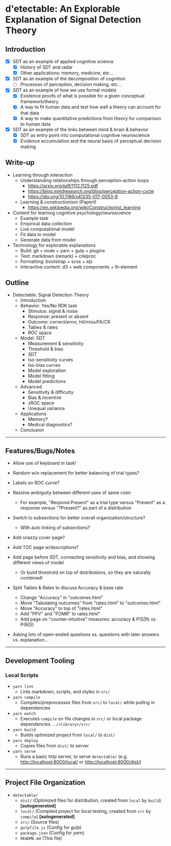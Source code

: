 <!--lint disable first-level-heading -->

# d'etectable: An Explorable Explanation of Signal Detection Theory

<!--lint enable first-level-heading -->

## Introduction

- [x] SDT as an example of applied cognitive science
  - [x] History of SDT and radar
  - [x] Other applications: memory, medicine, etc...
- [x] SDT as an example of the decomposition of cognition
  - [ ] Processes of perception, decision making, etc...
- [x] SDT as an example of how we use formal models
  - [x] Existence proofs of what is possible for a given conceptual framework/theory
  - [x] A way to fit human data and test how well a theory can account for that data
  - [x] A way to make quantitative predictions from theory for comparison to human data
- [x] SDT as an example of the links between mind & brain & behavior
  - [x] SDT as entry point into computational cognitive neuroscience
  - [x] Evidence accumulation and the neural basis of perceptual decision making

## Write-up

- Learning through interaction
  - Understanding relationships through perception-action loops
    - <https://arxiv.org/pdf/1112.1125.pdf>
    - <https://blog.mindresearch.org/blog/perception-action-cycle>
    - <https://doi.org/10.1186/s41235-017-0053-8>
  - Learning & constructionism (Papert)
    - <https://en.wikipedia.org/wiki/Constructionist_learning>
- Content for learning cognitive psychology/neuroscience
  - Example task
  - Empirical data collection
  - Live computational model
  - Fit data to model
  - Generate data from model
- Technology for explorable explanations
  - Build: git + node + yarn + gulp + plugins
  - Text: markdown (remark) + citeproc
  - Formatting: bootstrap + scss + ejs
  - Interactive content: d3 + web components + lit-element

## Outline

- Detectable: Signal Detection Theory
  - Introduction
  - Behavior: Yes/No RDK task
    - Stimulus: signal & noise
    - Response: present or absent
    - Outcome: correct/error, hit/miss/FA/CR
    - Tables & rates
    - ROC space
  - Model: SDT
    - Measurement & sensitivity
    - Threshold & bias
    - SDT
    - Iso-sensitivity curves
    - Iso-bias curves
    - Model exploration
    - Model fitting
    - Model predictions
  - Advanced
    - Sensitivity & difficulty
    - Bias & incentive
    - zROC space
    - Unequal variance
  - Applications
    - Memory?
    - Medical diagnostics?
  - Conclusion

---

## Features/Bugs/Notes

- Allow use of keyboard in task!
- Random w/o replacement for better balancing of trial types?
- Labels on ROC curve?


- Resolve ambiguity between different uses of same color
  - For example, "Respond Present" as a trial type versus "Present" as a response versus
    "?Present?" as part of a distribution
- Switch to subsections for better overall organization/structure?
  - With auto linking of subsections?
- Add snazzy cover page?
- Add TOC page w/descriptions?
- Add page before SDT, connecting sensitivity and bias, and showing different views of model
  - Or build threshold on top of distributions, so they are naturally combined!
- Split Tables & Rates to discuss Accuracy & base rate
  - Change "Accuracy" in "outcomes.html"
  - Move "Tabulating outcomes" from "rates.html" to "outcomes.html"
  - Move "Accuracy" to top of "rates.html"
  - Add "PPV" and "FOMR" to rates.html"
  - Add page on "counter-intuitive" measures: accuracy & P(S|R) vs P(R|S)
- Asking lots of open-ended questions vs. questions with later answers vs. explanation...

---

## Development Tooling

### Local Scripts

- `yarn lint`
  - Lints markdown, scripts, and styles in `src/`
- `yarn compile`
  - Compiles/preprocesses files from `src/` to `local/` while pulling in dependencies
- `yarn watch`
  - Executes `compile` on file changes in `src/` or local package dependencies `../<library>/src/`
- `yarn build`
  - Builds optimized project from `local/` to `dist/`
- `yarn deploy`
  - Copies files from `dist/` to server
- `yarn serve`
  - Runs a basic http server, to serve `detectable/` (e.g. <http://localhost:8000/local/> or <http://localhost:8000/dist/>)

---

## Project File Organization

- `detectable/`
  - `dist/` (Optimized files for distribution, created from `local` by `build`)
    **\[autogenerated\]**
  - `local/` (Compiled project for local testing, created from `src` by `compile`)
    **\[autogenerated\]**
  - `src/` (Source files)
  - `gulpfile.js` (Config for *gulp*)
  - `package.json` (Config for *yarn*)
  - `README.md` (This file)
